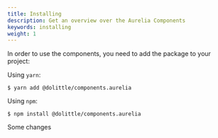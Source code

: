 ```yaml
---
title: Installing
description: Get an overview over the Aurelia Components
keywords: installing
weight: 1
---
```

In order to use the components, you need to add the package to your project:

Using `yarn`:

```shell
$ yarn add @dolittle/components.aurelia
```

Using `npm`:

```shell
$ npm install @dolittle/components.aurelia
```
Some changes
